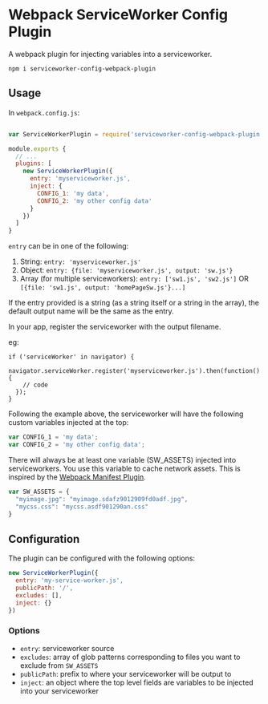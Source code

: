 # Webpack ServiceWorker Config Plugin

A webpack plugin for injecting variables into a serviceworker.

`npm i serviceworker-config-webpack-plugin`

## Usage

In `webpack.config.js`:

```javascript

var ServiceWorkerPlugin = require('serviceworker-config-webpack-plugin');

module.exports {
  // ...
  plugins: [
    new ServiceWorkerPlugin({
      entry: 'myserviceworker.js',
      inject: {
        CONFIG_1: 'my data',
        CONFIG_2: 'my other config data'
      }
    })
  ]
}
```

`entry` can be in one of the following:

1. String: `entry: 'myserviceworker.js'`
2. Object: `entry: {file: 'myserviceworker.js', output: 'sw.js'}`
3. Array (for multiple serviceworkers): `entry: ['sw1.js', 'sw2.js']` OR `[{file: 'sw1.js', output: 'homePageSw.js'}...]`

If the entry provided is a string (as a string itself or a string in the array), the default output name will be the same
as the entry.


In your app, register the serviceworker with the output filename.

eg:

```
if ('serviceWorker' in navigator) {
  navigator.serviceWorker.register('myserviceworker.js').then(function() {
    // code
  });
}
```

Following the example above, the serviceworker will have the following custom variables injected at the top:

```javascript
var CONFIG_1 = 'my data';
var CONFIG_2 = 'my other config data';
```

There will always be at least one variable (SW_ASSETS) injected into serviceworkers.
You use this variable to cache network assets.
This is inspired by the [Webpack Manifest Plugin](https://github.com/danethurber/webpack-manifest-plugin).

```javascript
var SW_ASSETS = {
  "myimage.jpg": "myimage.sdafz9012909fd0adf.jpg",
  "mycss.css": "mycss.asdf901290an.css"
}
```

## Configuration

The plugin can be configured with the following options:

```javascript
new ServiceWorkerPlugin({
  entry: 'my-service-worker.js',
  publicPath: '/',
  excludes: [],
  inject: {}
})
```

### Options

- `entry`: serviceworker source
- `excludes`: array of glob patterns corresponding to files you want to exclude from `SW_ASSETS`
- `publicPath`: prefix to where your serviceworker will be output to
- `inject`: an object where the top level fields are variables to be injected into your serviceworker

